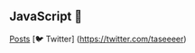 ## JavaScript 👑
[Posts](https://syedtaseershah.netlify.app/)
[🐦 Twitter] (https://twitter.com/taseeeer)
